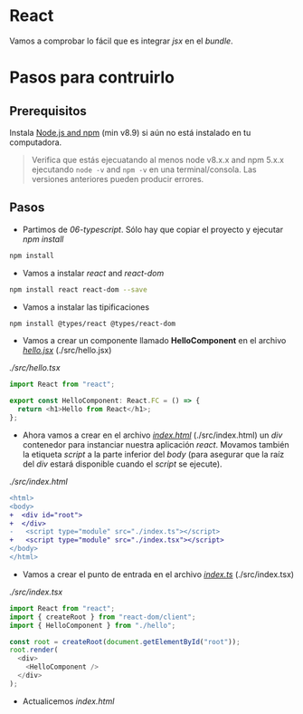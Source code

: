 # React

Vamos a comprobar lo fácil que es integrar _jsx_ en el _bundle_.

# Pasos para contruirlo

## Prerequisitos

Instala [Node.js and npm](https://nodejs.org/en/) (min v8.9) si aún no está instalado en tu computadora.

> Verifica que estás ejecuatando al menos node v8.x.x and npm 5.x.x ejecutando `node -v` and `npm -v` en una terminal/consola. Las versiones anteriores pueden producir errores.

## Pasos

- Partimos de _06-typescript_. Sólo hay que copiar el proyecto y ejecutar _npm install_

```bash
npm install
```

- Vamos a instalar _react_ and _react-dom_

```bash
npm install react react-dom --save
```

- Vamos a instalar las tipificaciones

```bash
npm install @types/react @types/react-dom
```

- Vamos a crear un componente llamado **HelloComponent** en el archivo [_hello.jsx_](src/hello.jsx) (./src/hello.jsx)

_./src/hello.tsx_

```javascript
import React from "react";

export const HelloComponent: React.FC = () => {
  return <h1>Hello from React</h1>;
};
```

- Ahora vamos a crear en el archivo [_index.html_](src/index.html) (./src/index.html) un _div_ contenedor para instanciar nuestra aplicación _react_. Movamos también la etiqueta _script_ a la parte inferior del _body_ (para asegurar que la raíz del _div_ estará disponible cuando el _script_ se ejecute).

_./src/index.html_

```diff
<html>
<body>
+  <div id="root">
+  </div>
-   <script type="module" src="./index.ts"></script>
+   <script type="module" src="./index.tsx"></script>
</body>
</html>
```

- Vamos a crear el punto de entrada en el archivo [_index.ts_](src/index.ts) (./src/index.tsx)

_./src/index.tsx_

```typescript
import React from "react";
import { createRoot } from "react-dom/client";
import { HelloComponent } from "./hello";

const root = createRoot(document.getElementById("root"));
root.render(
  <div>
    <HelloComponent />
  </div>
);
```

- Actualicemos _index.html_